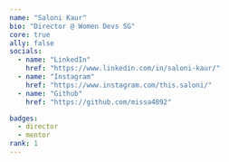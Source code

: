 ```yaml
---
name: "Saloni Kaur"
bio: "Director @ Women Devs SG"
core: true
ally: false
socials:
  - name: "LinkedIn"
    href: "https://www.linkedin.com/in/saloni-kaur/"
  - name: "Instagram"
    href: "https://www.instagram.com/this.saloni/"
  - name: "Github"
    href: "https://github.com/missa4892"

badges: 
  - director
  - mentor
rank: 1
---
```

